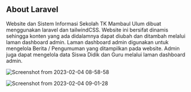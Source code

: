 ## About Laravel

Website dan Sistem Informasi Sekolah TK Mambaul Ulum  dibuat menggunakan laravel dan tailwindCSS. Website ini bersifat dinamis sehingga konten yang ada didalamnya dapat diubah dan ditambah melalui laman dashboard admin. Laman dashboard admin digunakan untuk mengelola Berita / Pengumuman yang ditampilkan pada website. Admin juga dapat mengelola data Siswa Didik dan Guru melalui laman dashboard admin.

![Screenshot from 2023-02-04 08-58-58](https://user-images.githubusercontent.com/95736572/216740920-bd56d529-34cc-4573-810f-b877fbd6baf6.png)

![Screenshot from 2023-02-04 09-01-28](https://user-images.githubusercontent.com/95736572/216740981-1322382a-77dc-4036-ba2f-0c796d9b6804.png)

